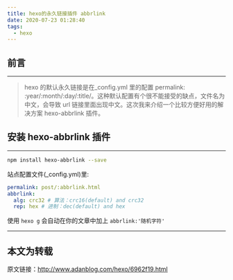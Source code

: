 ```yaml
---
title: hexo的永久链接插件 abbrlink
date: 2020-07-23 01:28:40
tags:
  - hexo
---
```


## 前言

---

> hexo 的默认永久链接是在\_config.yml 里的配置 permalink: :year/:month/:day/:title/。这种默认配置有个很不能接受的缺点，文件名为中文，会导致 url 链接里面出现中文。这次我来介绍一个比较方便好用的解决方案 hexo-abbrlink 插件。

## 安装 hexo-abbrlink 插件

---

```sh
npm install hexo-abbrlink --save
```

站点配置文件(\_config.yml)里:

```yml
permalink: post/:abbrlink.html
abbrlink:
  alg: crc32 # 算法：crc16(default) and crc32
  rep: hex # 进制：dec(default) and hex
```

使用 `hexo g` 会自动在你的文章中加上 `abbrlink:'随机字符'`

---

## 本文为转载

原文链接：http://www.adanblog.com/hexo/6962f19.html
